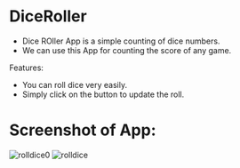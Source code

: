 # DiceRoller
* Dice ROller App is a simple counting of dice numbers.
* We can use this App for counting the score of any game.

Features:
* You can roll dice very easily.
* Simply click on the button to update the roll.

# Screenshot of App:

![rolldice0](https://github.com/JadavKhushi/DiceRoller/assets/113246715/fdbb3e91-680d-40c7-893e-720feeeddb62)
![rolldice](https://github.com/JadavKhushi/DiceRoller/assets/113246715/de66fbe2-fe3a-4fc1-8b0f-2fa1fa1f7f37)
